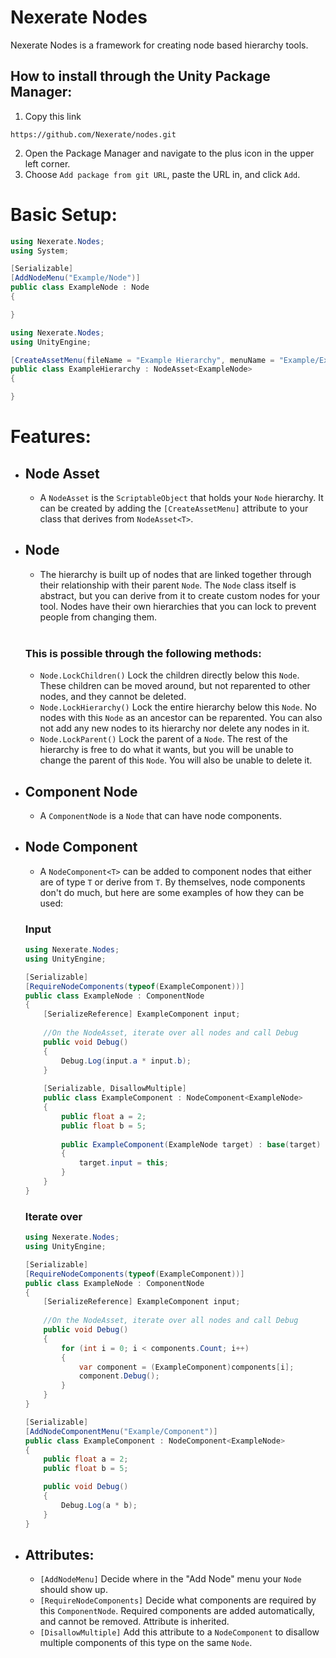 # Nexerate Nodes
Nexerate Nodes is a framework for creating node based hierarchy tools. 

## How to install through the Unity Package Manager:
1. Copy this link
```
https://github.com/Nexerate/nodes.git
```
2. Open the Package Manager and navigate to the plus icon in the upper left corner.
3. Choose `Add package from git URL`, paste the URL in, and click `Add`.

# Basic Setup:
```csharp
using Nexerate.Nodes;
using System;

[Serializable]
[AddNodeMenu("Example/Node")]
public class ExampleNode : Node 
{

}
```

```csharp
using Nexerate.Nodes;
using UnityEngine;

[CreateAssetMenu(fileName = "Example Hierarchy", menuName = "Example/Example Hierarchy")]
public class ExampleHierarchy : NodeAsset<ExampleNode> 
{

}
```

# Features:
- ## Node Asset
    - A `NodeAsset` is the `ScriptableObject` that holds your `Node` hierarchy. It can be created by adding the `[CreateAssetMenu]` 
    attribute to your class that derives from `NodeAsset<T>`. 
- ## Node
    - The hierarchy is built up of nodes that are linked together through their relationship with their parent `Node`. 
    The `Node` class itself is abstract, but you can derive from it to create custom nodes for your tool. Nodes have their own hierarchies 
    that you can lock to prevent people from changing them. <br><br>
    
    ### This is possible through the following methods:
    - `Node.LockChildren()` Lock the children directly below this `Node`. These children can be moved around, but not reparented to other nodes, and they cannot be deleted.
    - `Node.LockHierarchy()` Lock the entire hierarchy below this `Node`. No nodes with this `Node` as an ancestor can be reparented. You can also not add any new nodes to its 
    hierarchy nor delete any nodes in it.
    - `Node.LockParent()` Lock the parent of a `Node`. The rest of the hierarchy is free to do what it wants, but you will be unable to change the parent of this `Node`. 
    You will also be unable to delete it.
- ## Component Node
    - A `ComponentNode` is a `Node` that can have node components.
- ## Node Component
    - A `NodeComponent<T>` can be added to component nodes that either are of type `T` or derive from `T`. By themselves, node components don't do much, 
    but here are some examples of how they can be used:
    ### Input
    ```csharp
    using Nexerate.Nodes;
    using UnityEngine;
    
    [Serializable]
    [RequireNodeComponents(typeof(ExampleComponent))]
    public class ExampleNode : ComponentNode
    {
        [SerializeReference] ExampleComponent input;
        
        //On the NodeAsset, iterate over all nodes and call Debug
        public void Debug()
        {
            Debug.Log(input.a * input.b);
        }
        
        [Serializable, DisallowMultiple]
        public class ExampleComponent : NodeComponent<ExampleNode>
        {
            public float a = 2;
            public float b = 5;
            
            public ExampleComponent(ExampleNode target) : base(target)
            {
                target.input = this;
            }
        }
    }
    ```
    ### Iterate over
    ```csharp
    using Nexerate.Nodes;
    using UnityEngine;
    
    [Serializable]
    [RequireNodeComponents(typeof(ExampleComponent))]
    public class ExampleNode : ComponentNode
    {
        [SerializeReference] ExampleComponent input;
        
        //On the NodeAsset, iterate over all nodes and call Debug
        public void Debug()
        {
            for (int i = 0; i < components.Count; i++)
            {
                var component = (ExampleComponent)components[i];
                component.Debug();
            }
        }
    }
    
    [Serializable]
    [AddNodeComponentMenu("Example/Component")]
    public class ExampleComponent : NodeComponent<ExampleNode>
    {
        public float a = 2;
        public float b = 5;

        public void Debug()
        {
            Debug.Log(a * b);
        }
    }
    ```
    
- ## Attributes:
    - `[AddNodeMenu]` Decide where in the "Add Node" menu your `Node` should show up.
    - `[RequireNodeComponents]` Decide what components are required by this `ComponentNode`. Required components are added automatically, and cannot be removed. 
        Attribute is inherited.
    - `[DisallowMultiple]` Add this attribute to a `NodeComponent` to disallow multiple components of this type on the same `Node`.
